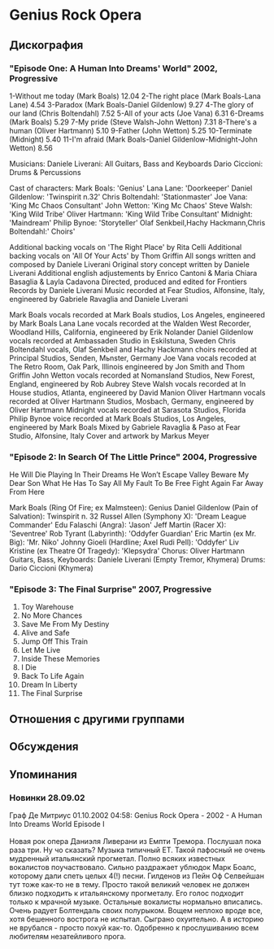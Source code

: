 # Genius Rock Opera



## Дискография

### "Episode One: A Human Into Dreams' World" 2002, Progressive

1-Without me today (Mark Boals) 12.04
2-The right place (Mark Boals-Lana Lane) 4.54
3-Paradox (Mark Boals-Daniel Gildenlow) 9.27
4-The glory of our land (Chris Boltendahl) 7.52
5-All of your acts (Joe Vana) 6.31
6-Dreams (Mark Boals) 5.29
7-My pride (Steve Walsh-John Wetton) 7.31
8-There's a human (Oliver Hartmann) 5.10
9-Father (John Wetton)  5.25
10-Terminate (Midnight) 5.40
11-I'm afraid (Mark Boals-Daniel Gildenlow-Midnight-John Wetton) 8.56

 
Musicians:
Daniele Liverani: All Guitars, Bass and Keyboards
Dario Ciccioni: Drums & Percussions

Cast of characters:
Mark Boals: 'Genius'
Lana Lane: 'Doorkeeper'
Daniel Gildenlow: 'Twinspirit n.32'
Chris Boltendahl: 'Stationmaster'
Joe Vana: 'King Mc Chaos Consultant'
John Wetton: 'King Mc Chaos'
Steve Walsh: 'King Wild Tribe'
Oliver Hartmann: 'King Wild Tribe Consultant'
Midnight: 'Maindream'
Philip Bynoe: 'Storyteller'
Olaf Senkbeil,Hachy Hackmann,Chris Boltendahl:' Choirs'

Additional backing vocals on 'The Right Place' by Rita Celli
Additional backing vocals on 'All Of Your Acts' by Thom Griffin
All songs written and composed by Daniele Liverani
Original story concept written by Daniele Liverani
Additional english adjustements by Enrico Cantoni & Maria Chiara Basaglia & Layla Cadavona
Directed, produced and edited for Frontiers Records by Daniele Liverani
Music recorded at Fear Studios, Alfonsine, Italy, engineered by Gabriele Ravaglia and Daniele Liverani

Mark Boals vocals recorded at Mark Boals studios, Los Angeles, engineered by Mark Boals
Lana Lane vocals recorded at the Walden West Recorder, Woodland Hills, California, engineered by Erik Nolander
Daniel Gildenlow vocals recorded at Ambassaden Studio in Eskilstuna, Sweden 
Chris Boltendahl vocals, Olaf Senkbeil and Hachy Hackmann choirs recorded at Principal Studios, Senden, Mьnster, Germany 
Joe Vana vocals recoded at The Retro Room, Oak Park, Illinois engineered by Jon Smith and Thom Griffin
John Wetton vocals recorded at Nomansland Studios, New Forest, England, engineered by Rob Aubrey
Steve Walsh vocals recorded at In House studios, Atlanta, engineered by David Manion
Oliver Hartmann vocals recorded at Oliver Hartmann Studios, Mosbach, Germany, engineered by Oliver Hartmann
Midnight vocals recorded at Sarasota Studios, Florida
Philip Bynoe voice recorded at Mark Boals Studios, Los Angeles, engineered by Mark Boals
Mixed by Gabriele Ravaglia & Paso at Fear Studio, Alfonsine, Italy
Cover and artwork by Markus Meyer

### "Episode 2: In Search Of The Little Prince" 2004, Progressive

He Will Die 
Playing In Their Dreams 
He Won’t Escape 
Valley 
Beware 
My Dear Son 
What He Has To Say 
All My Fault 
To Be Free 
Fight Again 
Far Away From Here

Mark Boals (Ring Of Fire; ex Malmsteen): Genius 
Daniel Gildenlow (Pain of Salvation): Twinspirit n. 32 
Russel Allen (Symphony X): 'Dream League Commander' 
Edu Falaschi (Angra): 'Jason' 
Jeff Martin (Racer X): 'Seventree' 
Rob Tyrant (Labyrinth): 'Oddyfer Guardian' 
Eric Martin (ex Mr. Big): 'Mr. Niko' 
Johnny Gioeli (Hardline; Axel Rudi Pell): 'Oddyfer' 
Liv Kristine (ex Theatre Of Tragedy): 'Klepsydra' 
Chorus: Oliver Hartmann 
Guitars, Bass, Keyboards: Daniele Liverani (Empty Tremor, Khymera) 
Drums: Dario Ciccioni (Khymera)

### "Episode 3: The Final Surprise" 2007, Progressive

01. Toy Warehouse
02. No More Chances
03. Save Me From My Destiny
04. Alive and Safe
05. Jump Off This Train
06. Let Me Live
07. Inside These Memories
08. I Die
09. Back To Life Again
10. Dream In Liberty
11. The Final Surprise


## Отношения с другими группами


## Обсуждения


## Упоминания

### Новинки 28.09.02

Граф Де Митриус 01.10.2002 04:58:
Genius Rock Opera - 2002 - A Human Into Dreams World Episode I<BR><BR>Новая рок опера Даниэля Ливерани из Емпти Тремора. Послушал пока раза три. Ну чо сказать? Музыка типичный ЕТ. Такой пафосный не очень мудренный итальянский прогметал. Полно всяких известных вокалистов поучаствовало. Сильно раздражает ублюдок Марк Боалс, которому дали спеть целых 4(!) песни. Гилденов из Пейн Оф Селвейшан тут тоже как-то не в тему. Просто такой великий человек не должен близко подходить к итальянскому прогметалу. Его голос подходит только к мрачной музыке. Остальные вокалисты нормально вписались. Очень радует Болтендаль своих полурыком. Вощем неплохо вроде все, хотя бешенного вострога не испытал. Сыграно охуительно. А в историю не врубался - просто похуй как-то. Одобренно к прослушиванию всем любителям незатейливого прога.

